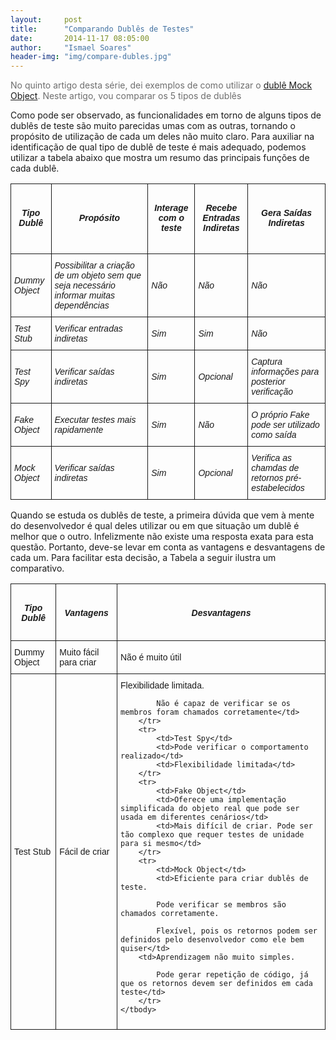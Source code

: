 ```yaml
---
layout:     post
title:      "Comparando Dublês de Testes"
date:       2014-11-17 08:05:00
author:     "Ismael Soares"
header-img: "img/compare-dubles.jpg"
---
```

<style type="text/css">
.tg  {border-collapse:collapse;border-spacing:0;}
.tg td{font-family:Arial, sans-serif;font-size:14px;padding:10px 5px;border-style:solid;border-width:1px;overflow:hidden;word-break:normal;}
.tg th{font-family:Arial, sans-serif;font-size:14px;font-weight:normal;padding:10px 5px;border-style:solid;border-width:1px;overflow:hidden;word-break:normal;}
</style>

<span style="color: #6e6e6e;">No quinto artigo desta série, dei exemplos de como utilizar o <a href="http://rkmael.com/2014/11/13/dubles_testes-mock/">dublê Mock Object</a></span><span style="color: #6e6e6e;">. Neste artigo, vou comparar os 5 tipos de dublês</span>

Como pode ser observado, as funcionalidades em torno de alguns tipos de dublês de teste são muito parecidas umas com as outras, tornando o propósito de utilização de cada um deles não muito claro. Para auxiliar na identificação de qual tipo de dublê de teste é mais adequado, podemos utilizar a tabela abaixo que mostra um resumo das principais funções de cada dublê.

<table class="tg">
<thead>
	<tr>
		<th>
			<h5><em>Tipo</em> <em>Dublê</em></h5>
		</th>
		<th>
			<h5><em>Propósito</em></h5>
		</th>
		<th>
			<h5><em>Interage com o teste</em></h5>
		</th>
		<th>
			<h5><em>Recebe Entradas</em> <em>Indiretas</em></h5>
		</th>
		<th>
			<h5>Gera Saídas Indiretas</h5>
		</th>
	</tr>
	</thead>
	<tbody>		
		<tr>
			<td><em>Dummy Object</em></td>
			<td><em>Possibilitar a criação de um objeto sem que seja necessário informar 		muitas dependências</em>
			</td>
			<td><em>Não</em></td>
			<td><em>Não</em></td>
			<td><em>Não</em></td>
		</tr>
		<tr>
			<td><em>Test Stub</em></td>
			<td><em>Verificar entradas indiretas</em></td>
			<td><em>Sim</em></td>
			<td><em>Sim</em></td>
			<td><em>Não</em></td>
		</tr>
		<tr>
			<td><em>Test Spy</em></td>
			<td><em>Verificar saídas indiretas</em></td>
			<td><em>Sim</em></td>
			<td><em>Opcional</em></td>
			<td><em>Captura informações para posterior verificação</em></td>
		</tr>
			<tr>
			<td><em>Fake Object</em></td>
			<td><em>Executar testes mais rapidamente</em></td>
			<td><em>Sim</em></td>
			<td><em>Não</em></td>
			<td><em>O próprio Fake pode ser utilizado como saída</em></td>
		</tr>
		<tr>
			<td><em>Mock Object</em></td>
			<td><em>Verificar saídas indiretas</em></td>
			<td><em>Sim</em></td>
			<td><em>Opcional</em></td>
			<td><em>Verifica as chamdas de retornos pré-estabelecidos</em></td>
		</tr>
	</tbody>
</table>
<p>
Quando se estuda os dublês de teste, a primeira dúvida que vem à mente do desenvolvedor é qual deles utilizar ou em que situação um dublê é melhor que o outro. Infelizmente não existe uma resposta exata para esta questão. Portanto, deve-se levar em conta as vantagens e desvantagens de cada um. Para facilitar esta decisão, a Tabela a seguir ilustra um comparativo.
</p>
<table class="tg">
<thead>
	<tr>
		<th>
			<h4><em>Tipo</em> <em>Dublê</em></h4>
		</th>
		<th>
			<h4><em>Vantagens</em></h4>
		</th>
		<th>
			<h4><em>Desvantagens</em></h4>
		</th>
	</tr>
	</thead>
	<tbody>
		<tr>
			<td>Dummy Object</td>
			<td>Muito fácil para criar</td>
			<td>Não é muito útil</td>
		</tr>
		<tr>
			<td>Test Stub</td>
			<td>Fácil de criar</td>
			<td>Flexibilidade limitada.

			Não é capaz de verificar se os membros foram chamados corretamente</td>
		</tr>
		<tr>
			<td>Test Spy</td>
			<td>Pode verificar o comportamento realizado</td>
			<td>Flexibilidade limitada</td>
		</tr>
		<tr>
			<td>Fake Object</td>
			<td>Oferece uma implementação simplificada do objeto real que pode ser usada em diferentes cenários</td>
			<td>Mais difícil de criar. Pode ser tão complexo que requer testes de unidade para si mesmo</td>
		</tr>
		<tr>
			<td>Mock Object</td>
			<td>Eficiente para criar dublês de teste.

			Pode verificar se membros são chamados corretamente.

			Flexível, pois os retornos podem ser definidos pelo desenvolvedor como ele bem quiser</td>
		<td>Aprendizagem não muito simples.

			Pode gerar repetição de código, já que os retornos devem ser definidos em cada teste</td>
		</tr>
	</tbody>
</table>

